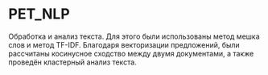 # PET_NLP
Обработка и анализ текста. Для этого были использованы метод мешка слов и метод TF-IDF.
Благодаря векторизации предложений, были рассчитаны косинусное сходство между двумя документами, а также проведён кластерный анализ текста.

